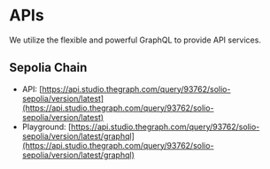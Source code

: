 # APIs

We utilize the flexible and powerful GraphQL to provide API services.

## Sepolia Chain

- API: [https://api.studio.thegraph.com/query/93762/solio-sepolia/version/latest](https://api.studio.thegraph.com/query/93762/solio-sepolia/version/latest)
- Playground: [https://api.studio.thegraph.com/query/93762/solio-sepolia/version/latest/graphql](https://api.studio.thegraph.com/query/93762/solio-sepolia/version/latest/graphql)
